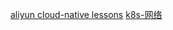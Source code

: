 [aliyun cloud-native lessons](https://edu.aliyun.com/roadmap/cloudnative?spm=5176.11399608.aliyun-edu-index-banner.1.1e813056epVGM1)
[k8s-网络](https://mp.weixin.qq.com/s/P7hU1dui51ghTVRIf_TFfw)
